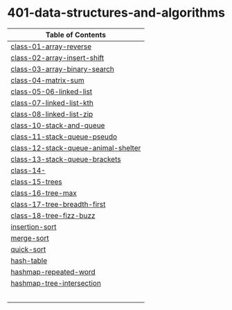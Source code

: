 # 401-data-structures-and-algorithms

| Table of Contents |
| - |
| [class-01-array-reverse](https://suhaib-ersan.github.io/401-data-structures-and-algorithms/class-01-array-reverse) |
| [class-02-array-insert-shift](https://suhaib-ersan.github.io/401-data-structures-and-algorithms/class-02-array-insert-shift) |
| [class-03-array-binary-search](https://suhaib-ersan.github.io/401-data-structures-and-algorithms/class-03-array-binary-search) |
| [class-04-matrix-sum](https://suhaib-ersan.github.io/401-data-structures-and-algorithms/class-04-matrix-sum) |
| [class-05-06-linked-list](https://suhaib-ersan.github.io/401-data-structures-and-algorithms/class-05-06-linked-list) |
| [class-07-linked-list-kth](https://suhaib-ersan.github.io/401-data-structures-and-algorithms/class-07-linked-list-kth) |
| [class-08-linked-list-zip](https://suhaib-ersan.github.io/401-data-structures-and-algorithms/class-08-linked-list-zip) |
| [class-10-stack-and-queue](https://suhaib-ersan.github.io/401-data-structures-and-algorithms/class-10-stack-and-queue) |
| [class-11-stack-queue-pseudo](https://suhaib-ersan.github.io/401-data-structures-and-algorithms/class-11-stack-queue-pseudo) |
| [class-12-stack-queue-animal-shelter](https://suhaib-ersan.github.io/401-data-structures-and-algorithms/class-12-stack-queue-animal-shelter) |
| [class-13-stack-queue-brackets](https://suhaib-ersan.github.io/401-data-structures-and-algorithms/class-13-stack-queue-brackets) |
| [class-14-](https://suhaib-ersan.github.io/401-data-structures-and-algorithms/class-14-) |
| [class-15-trees](https://suhaib-ersan.github.io/401-data-structures-and-algorithms/class-15-trees) | 
| [class-16-tree-max](https://suhaib-ersan.github.io/401-data-structures-and-algorithms/class-16-tree-max) |
| [class-17-tree-breadth-first](https://suhaib-ersan.github.io/401-data-structures-and-algorithms/class-17-tree-breadth-first) |
| [class-18-tree-fizz-buzz](https://github.com/Suhaib-Ersan/401-data-structures-and-algorithms/blob/main/class-18-tree-fizz-buzz) |
| [insertion-sort](https://github.com/Suhaib-Ersan/401-data-structures-and-algorithms/blob/main/class-26-insertion-sort) |
| [merge-sort](https://github.com/Suhaib-Ersan/401-data-structures-and-algorithms/blob/main/class-27-merge-sort) |
| [quick-sort](https://github.com/Suhaib-Ersan/401-data-structures-and-algorithms/blob/main/class-28-quick-sort) |
| [hash-table](https://github.com/Suhaib-Ersan/401-data-structures-and-algorithms/blob/main/class-30-hash-table) |
| [hashmap-repeated-word](https://github.com/Suhaib-Ersan/401-data-structures-and-algorithms/blob/main/class-31-hashmap-repeated-word) |
| [hashmap-tree-intersection](https://github.com/Suhaib-Ersan/401-data-structures-and-algorithms/blob/main/class-32-hashmap-tree-intersection) |
| [](https://github.com/Suhaib-Ersan/401-data-structures-and-algorithms/blob/main/class-) |
| [](https://github.com/Suhaib-Ersan/401-data-structures-and-algorithms/blob/main/class-) |
| [](https://github.com/Suhaib-Ersan/401-data-structures-and-algorithms/blob/main/class-) |
| [](https://github.com/Suhaib-Ersan/401-data-structures-and-algorithms/blob/main/class-) |
| [](https://github.com/Suhaib-Ersan/401-data-structures-and-algorithms/blob/main/class-) |